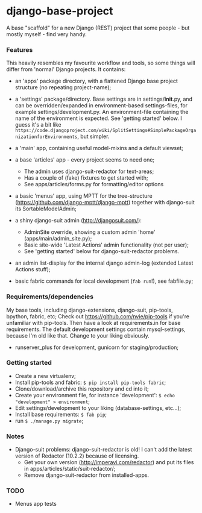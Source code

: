 # django-base-project

A base "scaffold" for a new Django (REST) project that some people - but mostly myself - find very handy. 

### Features
This heavily resembles my favourite workflow and tools, so some things will differ from 'normal' Django projects.
It contains:
- an 'apps' package directory, with a flattened Django base project structure (no repeating project-name);
- a 'settings' package/directory. Base settings are in settings/__init__.py, and can be overridden/expanded in environment-based settings-files, for example settings/development.py. An environment-file containing the name of the environment is expected. See 'getting started' below. I guess it's a bit like `https://code.djangoproject.com/wiki/SplitSettings#SimplePackageOrganizationforEnvironments`, but simpler.
- a 'main' app, containing useful model-mixins and a default viewset;
- a base 'articles' app - every project seems to need one;
    - The admin uses django-suit-redactor for text-areas; 
    - Has a couple of (fake) fixtures to get started with;
    - See apps/articles/forms.py for formatting/editor options 
- a basic 'menus' app, using MPTT for the tree-structure (https://github.com/django-mptt/django-mptt) together with django-suit its SortableModelAdmin;
- a shiny django-suit admin (http://djangosuit.com/):
    - AdminSite override, showing a custom admin 'home' (apps/main/admin_site.py);
    - Basic site-wide 'Latest Actions' admin functionality (not per user);
    - See 'getting started' below for django-suit-redactor problems.
- an admin list-display for the internal django admin-log (extended Latest Actions stuff);

- basic fabric commands for local development (`fab run`!), see fabfile.py;


### Requirements/dependencies
My base tools, including django-extensions, django-suit, pip-tools, bpython, fabric, etc;
Check out https://github.com/nvie/pip-tools if you're unfamiliar with pip-tools. Then have a look at requirements.in for base requirements. 
The default development settings contain mysql-settings, because I'm old like that. Change to your liking obviously.

- runserver_plus for development, gunicorn for staging/production;


### Getting started
- Create a new virtualenv;
- Install pip-tools and fabric: `$ pip install pip-tools fabric`;
- Clone/download/archive this repository and cd into it;
- Create your environment file, for instance 'development': `$ echo "development" > environment`;
- Edit settings/development to your liking (database-settings, etc...);
- Install base requirements: `$ fab pip`;
- run `$ ./manage.py migrate`;


### Notes
- Django-suit problems: django-suit-redactor is old! I can't add the latest version of Redactor (10.2.2) because of licensing.
    - Get your own version (http://imperavi.com/redactor) and put its files in apps/articles/static/suit-redactor/;
    - Remove django-suit-redactor from installed-apps.
   
      
### TODO
- Menus app tests
